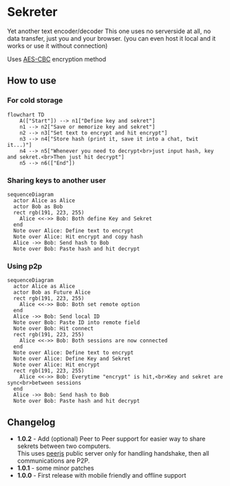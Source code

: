 Sekreter
========

Yet another text encoder/decoder
This one uses no serverside at all, no data transfer, just you and your browser.
(you can even host it local and it works or use it without connection)

Uses [AES-CBC](https://en.wikipedia.org/wiki/Block_cipher_mode_of_operation) encryption method

## How to use
### For cold storage
```mermaid
flowchart TD
    A(["Start"]) --> n1["Define key and sekret"]
    n1 --> n2["Save or memorize key and sekret"]
    n2 --> n3["Set text to encrypt and hit encrypt"]
    n3 --> n4["Store hash (print it, save it into a chat, twit it...)"]
    n4 --> n5["Whenever you need to decrypt<br>just input hash, key and sekret.<br>Then just hit decrypt"]
    n5 --> n6(["End"])
```

### Sharing keys to another user
```mermaid
sequenceDiagram
  actor Alice as Alice
  actor Bob as Bob
  rect rgb(191, 223, 255)
    Alice <<->> Bob: Both define Key and Sekret
  end
  Note over Alice: Define text to encrypt
  Note over Alice: Hit encrypt and copy hash
  Alice ->> Bob: Send hash to Bob
  Note over Bob: Paste hash and hit decrypt
```

### Using p2p
```mermaid
sequenceDiagram
  actor Alice as Alice
  actor Bob as Future Alice
  rect rgb(191, 223, 255)
    Alice <<->> Bob: Both set remote option
  end
  Alice ->> Bob: Send local ID
  Note over Bob: Paste ID into remote field
  Note over Bob: Hit connect
  rect rgb(191, 223, 255)
    Alice <<->> Bob: Both sessions are now connected
  end
  Note over Alice: Define text to encrypt
  Note over Alice: Define Key and Sekret
  Note over Alice: Hit encrypt
  rect rgb(191, 223, 255)
    Alice <<->> Bob: Everytime "encrypt" is hit,<br>Key and sekret are sync<br>between sessions
  end
  Alice ->> Bob: Send hash to Bob
  Note over Bob: Paste hash and hit decrypt
```

## Changelog
- **1.0.2** - Add (optional) Peer to Peer support for easier way to share sekrets between two computers.  
This uses [peerjs](https://peerjs.com/) public server only for handling handshake, then all communications are P2P.  
- **1.0.1** - some minor patches  
- **1.0.0** - First release with mobile friendly and offline support
